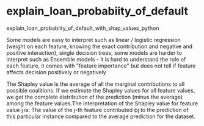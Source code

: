 # explain_loan_probabiity_of_default

explain_loan_probabiity_of_default_with_shap_values_python

Some models are easy to interpret such as linear / logistic regression (weight on each feature, knowing the exact contribution and negative and positive interaction), single decision trees, some models are harder to interpret such as Ensemble models - it is hard to understand the role of each feature, it comes with "feature importance" but does not tell if feature affects decision positively or negatively

The Shapley value is the average of all the marginal contributions to all possible coalitions. If we estimate the Shapley values for all feature values, we get the complete distribution of the prediction (minus the average) among the feature values.The interpretation of the Shapley value for feature value j is: The value of the j-th feature contributed ϕj to the prediction of this particular instance compared to the average prediction for the dataset.
